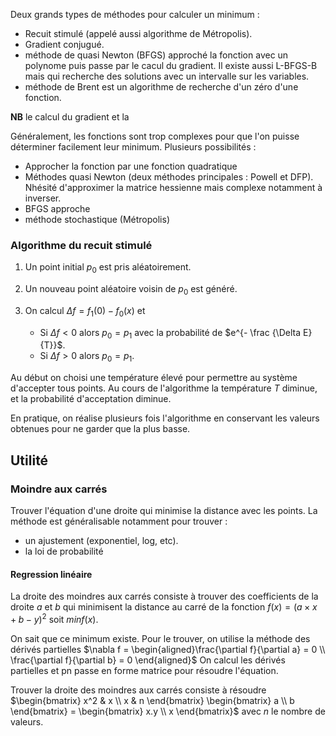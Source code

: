 Deux grands types de méthodes pour calculer un minimum :

* Recuit stimulé (appelé aussi algorithme de Métropolis). 
* Gradient conjugué.
* méthode de quasi Newton (BFGS) approché la fonction avec un polynome puis passe par le cacul du gradient. Il existe aussi L-BFGS-B mais qui recherche des solutions avec un intervalle sur les variables.
* méthode de Brent est un algorithme de recherche d'un zéro d'une fonction.

__NB__ le calcul du gradient et la 

Généralement, les fonctions sont trop complexes pour que l'on puisse déterminer facilement leur minimum. Plusieurs possibilités :

* Approcher la fonction par une fonction quadratique
* Méthodes quasi Newton (deux méthodes principales : Powell et DFP). Nhésité d'approximer la matrice hessienne mais complexe notamment à inverser.
* BFGS approche 
* méthode stochastique (Métropolis)

### Algorithme du recuit stimulé

1. Un point initial $p_0$ est pris aléatoirement.
2. Un nouveau point aléatoire voisin de $p_0$ est généré.   
2. On calcul $\Delta f = f_1(0) - f_0(x)$ et 

    * Si $\Delta f \lt 0$ alors $p_0 = p_1$ avec la probabilité de $e^{- \frac {\Delta E}{T}}$.
    * Si $\Delta f \gt 0$ alors $p_0 = p_1$.

Au début on choisi une température élevé pour permettre au système d'accepter tous points. Au cours de l'algorithme la température $T$ diminue, et la probabilité d'acceptation diminue.

En pratique, on réalise plusieurs fois l'algorithme en conservant les valeurs obtenues pour ne garder que la plus basse.

## Utilité

### Moindre aux carrés

Trouver l'équation d'une droite qui minimise la distance avec les points. La méthode est généralisable notamment pour trouver :

* un ajustement (exponentiel, log, etc).
* la loi de probabilité

#### Regression linéaire

La droite des moindres aux carrés consiste à trouver des coefficients de la droite $a$ et $b$ qui minimisent la distance au carré de la fonction $f(x) = (a \times x + b - y)^{2}$ soit $min f(x)$.

On sait que ce minimum existe. Pour le trouver, on utilise la méthode des dérivés partielles
$\nabla f = \begin{aligned}\frac{\partial f}{\partial a}  = 0 \\ \frac{\partial f}{\partial b}  = 0 \end{aligned}$ On calcul les dérivés partielles et pn passe en forme matrice pour résoudre l'équation.

Trouver la droite des moindres aux carrés consiste à résoudre $\begin{bmatrix} x^2 & x \\ x & n \end{bmatrix} \begin{bmatrix} a \\ b \end{bmatrix} = \begin{bmatrix} x.y \\ x \end{bmatrix}$ avec $n$ le nombre de valeurs.

